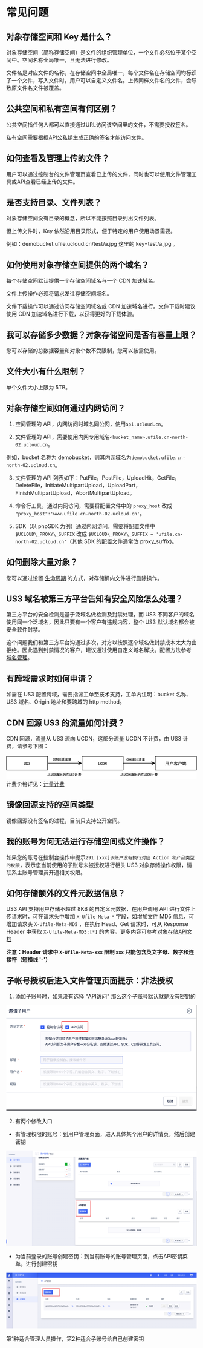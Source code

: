 # 常见问题

## 对象存储空间和 Key 是什么？

对象存储空间（简称存储空间）是文件的组织管理单位，一个文件必然位于某个空间中。空间名称全局唯一，且无法进行修改。

文件名是对应文件的名称，在存储空间中全局唯一，每个文件名在存储空间均标识了一个文件，写入文件时，用户可以自定义文件名。上传同样文件名的文件，会导致原文件名文件被覆盖。

## 公共空间和私有空间有何区别？

公共空间指任何人都可以直接通过URL访问该空间里的文件，不需要授权签名。

私有空间需要根据API公私钥生成正确的签名才能访问文件。

## 如何查看及管理上传的文件？

用户可以通过控制台的文件管理页查看已上传的文件，同时也可以使用文件管理工具或API查看已经上传的文件。

## 是否支持目录、文件列表？

对象存储空间没有目录的概念，所以不能按照目录列出文件列表。

但上传文件时，Key 依然沿用目录形式，便于特定的用户使用场景需要。

例如：demobucket.ufile.ucloud.cn/test/a.jpg 这里的 key=test/a.jpg 。

## 如何使用对象存储空间提供的两个域名？

每个存储空间默认提供一个存储空间域名与一个 CDN 加速域名。

文件上传操作必须将请求发往存储空间域名。

文件下载操作可以通过访问存储空间域名或 CDN 加速域名进行。文件下载时建议使用 CDN 加速域名进行下载，以获得更好的下载体验。

## 我可以存储多少数据？对象存储空间是否有容量上限？

您可以存储的总数据容量和对象个数不受限制，您可以按需使用。

## 文件大小有什么限制？

单个文件大小上限为 5TB。

## 对象存储空间如何通过内网访问？

1. 空间管理的 API，内网访问时域名同公网，使用`api.ucloud.cn`。

2. 文件管理的 API，需要使用内网专用域名`<bucket_name>.ufile.cn-north-02.ucloud.cn`。

例如，bucket 名称为 demobucket，则其内网域名为`demobucket.ufile.cn-north-02.ucloud.cn`。

3. 文件管理的 API 列表如下：PutFile，PostFile，UploadHit，GetFile，DeleteFile，InitiateMultipartUpload，UploadPart，FinishMultipartUpload，AbortMultipartUpload。

4. 命令行工具，通过内网访问，需要将配置文件中的 `proxy_host` 改成` "proxy_host":'www.ufile.cn-north-02.ucloud.cn'`。

5. SDK（以 phpSDK 为例）通过内网访问，需要将配置文件中 `$UCLOUD\_PROXY\_SUFFIX` 改成 `$UCLOUD\_PROXY\_SUFFIX = 'ufile.cn-north-02.ucloud.cn'`（其他 SDK 的配置文件通常改 proxy_suffix)。

##  如何删除大量对象？

您可以通过设置 [生命周期](/ufile/guide/lifecycle) 的方式，对存储桶内文件进行删除操作。

##  US3 域名被第三方平台告知有安全风险怎么处理？

第三方平台的安全检测是基于泛域名做检测及封禁处理，而 US3 不同客户的域名使用同一个泛域名，因此只要有一个客户有违规内容，整个 US3 默认域名都会被安全软件封禁。

这个问题我们和第三方平台沟通过多次，对方以按照逐个域名做封禁成本太大为由拒绝。因此遇到封禁情况的客户，建议通过使用自定义域名解决。配置方法参考 [域名管理](/ufile/guide/domain)。

## 有跨域需求时如何申请？

如需在 US3 配置跨域，需要指派工单至技术支持，工单内注明：bucket 名称、US3 域名、Origin 地址和要跨域的 http method。

## CDN 回源 US3 的流量如何计费？

CDN 回源，流量从 US3 流向 UCDN，这部分流量 UCDN 不计费，由 US3 计费，请参考下图：

![](/images/UCDN回源US3.png)
计费价格详见：[计量计费](/ufile/bill/new)

## 镜像回源支持的空间类型

镜像回源没有签名的过程，目前只支持公开空间。

## 我的账号为何无法进行存储空间或文件操作？

如果您的账号在控制台操作中提示`291:[xxx]该账户没有执行对应 Action 和产品类型的权限`，表示您当前使用的子账号未被授权进行相关 US3 对象存储操作权限，请联系主账号管理员开通相关权限。

## 如何存储额外的文件元数据信息？

US3 API 支持用户存储不超过 8KB 的自定义元数据，在用户调用 API 进行文件上传请求时，可在请求头中增加 `X-Ufile-Meta-*` 字段，如增加文件 MD5 信息，可增加请求头 `X-Ufile-Meta-MD5` ，在执行 Head、Get 请求时，可从 Response Header 中获取 `X-Ufile-Meta-MD5:[*]` 的内容。更多内容可参考[对象存储API文档](https://docs.ucloud.cn/api/ufile-api/README)

**注意：Header 请求中 `X-Ufile-Meta-xxx` 限制 `xxx` 只能包含英文字母、数字和连接符（短横线 '-'）**

## 子帐号授权后进入文件管理页面提示：非法授权

1. 添加子账号时，如果没有选择 "API访问" 那么这个子账号默认就是没有密钥的

![](/images/子账号授权_1.png)

2. 有两个修改入口

- 有管理权限的账号：到用户管理页面，进入具体某个用户的详情页，然后创建密钥

![](/images/子账号授权_2.png)

- 为当前登录的账号创建密钥：到当前账号的账号管理页面，点击API密钥菜单，进行创建密钥

![](/images/子账号授权_3.png)

第1种适合管理人员操作，第2种适合子账号给自己创建密钥
